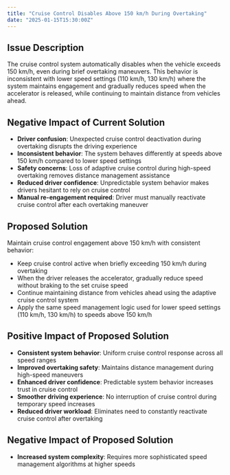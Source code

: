 ```yaml
---
title: "Cruise Control Disables Above 150 km/h During Overtaking"
date: "2025-01-15T15:30:00Z"
---
```


## Issue Description

The cruise control system automatically disables when the vehicle exceeds 150 km/h, even during brief overtaking maneuvers. This behavior is inconsistent with lower speed settings (110 km/h, 130 km/h) where the system maintains engagement and gradually reduces speed when the accelerator is released, while continuing to maintain distance from vehicles ahead.

## Negative Impact of Current Solution

- **Driver confusion**: Unexpected cruise control deactivation during overtaking disrupts the driving experience
- **Inconsistent behavior**: The system behaves differently at speeds above 150 km/h compared to lower speed settings
- **Safety concerns**: Loss of adaptive cruise control during high-speed overtaking removes distance management assistance
- **Reduced driver confidence**: Unpredictable system behavior makes drivers hesitant to rely on cruise control
- **Manual re-engagement required**: Driver must manually reactivate cruise control after each overtaking maneuver

## Proposed Solution

Maintain cruise control engagement above 150 km/h with consistent behavior:

- Keep cruise control active when briefly exceeding 150 km/h during overtaking
- When the driver releases the accelerator, gradually reduce speed without braking to the set cruise speed
- Continue maintaining distance from vehicles ahead using the adaptive cruise control system
- Apply the same speed management logic used for lower speed settings (110 km/h, 130 km/h) to speeds above 150 km/h

## Positive Impact of Proposed Solution

- **Consistent system behavior**: Uniform cruise control response across all speed ranges
- **Improved overtaking safety**: Maintains distance management during high-speed maneuvers
- **Enhanced driver confidence**: Predictable system behavior increases trust in cruise control
- **Smoother driving experience**: No interruption of cruise control during temporary speed increases
- **Reduced driver workload**: Eliminates need to constantly reactivate cruise control after overtaking

## Negative Impact of Proposed Solution

- **Increased system complexity**: Requires more sophisticated speed management algorithms at higher speeds
